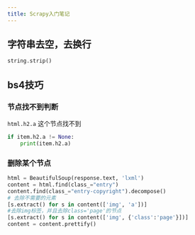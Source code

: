 ```yaml
---
title: Scrapy入门笔记
---
```


## 字符串去空，去换行

```python
string.strip()
```



## bs4技巧

### 节点找不到判断

`html.h2.a` 这个节点找不到

```python
if item.h2.a != None:
    print(item.h2.a)
```

### 删除某个节点

```python
html = BeautifulSoup(response.text, 'lxml')
content = html.find(class_="entry")
content.find(class_="entry-copyright").decompose()
# 去除不需要的元素
[s.extract() for s in content(['img', 'a'])]
#去除img标签，并且去除class='page'的节点
[s.extract() for s in content(['img', {'class':'page'}])] 
content = content.prettify()
```



